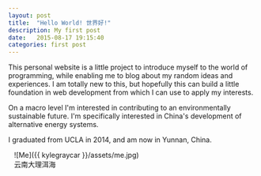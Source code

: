 ```yaml
---
layout: post
title:  "Hello World! 世界好!"
description: My first post
date:   2015-08-17 19:15:40
categories: first post
---
```

This personal website is a little project to introduce myself to the world of programming, while enabling me to blog about my random ideas and experiences. I am totally new to this, but hopefully this can build a little foundation in web development from which I can use to apply my interests. 

On a macro level I'm interested in contributing to an environmentally sustainable future. I'm specifically interested in China's development of alternative energy systems.

I graduated from UCLA in 2014, and am now in Yunnan, China. 

&nbsp;&nbsp;
![Me]({{ kylegraycar }}/assets/me.jpg)
<br>&nbsp;&nbsp;&nbsp;云南大理洱海
